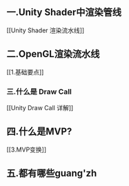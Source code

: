 
## 一.Unity Shader中渲染管线

[[Unity Shader 渲染流水线]]
## 二.OpenGL渲染流水线

[[1.基础要点]]
### 三.什么是 Draw Call

[[Unity Draw Call 详解]]

## 四.什么是MVP?

[[3.MVP变换]]

## 五.都有哪些guang'zh